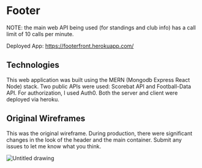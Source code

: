 # Footer

NOTE: the main web API being used (for standings and club info) has a call limit of 10 calls per minute.

Deployed App: https://footerfront.herokuapp.com/

## Technologies

This web application was built using the MERN (Mongodb Express React Node) stack. Two public APIs were used: Scorebat API and Football-Data API. For authorization, I used Auth0. Both the server and client were deployed via heroku.

## Original Wireframes

This was the original wireframe. During production, there were significant changes in the look of the header and the main container. Submit any issues to let me know what you think.

![Untitled drawing](https://media.git.generalassemb.ly/user/37214/files/e1c36e80-1bfd-11ec-87f8-228b4569ef96)

